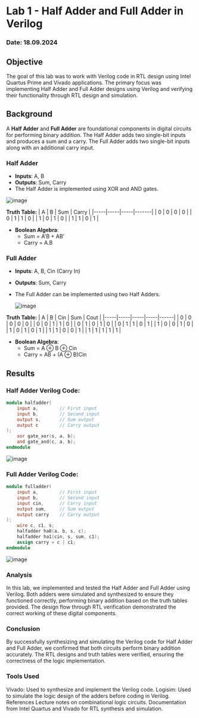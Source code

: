 # Lab 1 - Half Adder and Full Adder in Verilog

### Date: 18.09.2024

## Objective
The goal of this lab was to work with Verilog code in RTL design using Intel Quartus Prime and Vivado applications. The primary focus was implementing Half Adder and Full Adder designs using Verilog and verifying their functionality through RTL design and simulation.

## Background
A **Half Adder** and **Full Adder** are foundational components in digital circuits for performing binary addition. The Half Adder adds two single-bit inputs and produces a sum and a carry. The Full Adder adds two single-bit inputs along with an additional carry input.

### Half Adder
- **Inputs**: A, B
- **Outputs**: Sum, Carry
- The Half Adder is implemented using XOR and AND gates.


![image](https://github.com/user-attachments/assets/02da0396-2446-40b8-a0ff-bb38a47fac5f)


  
**Truth Table:**
| A   | B   | Sum | Carry |
|-----|-----|-----|-------|
| 0   | 0   | 0   | 0     |
| 0   | 1   | 1   | 0     |
| 1   | 0   | 1   | 0     |
| 1   | 1   | 0   | 1     |

- **Boolean Algebra**:
  - Sum = A'B + AB'
  - Carry = A.B

### Full Adder
- **Inputs**: A, B, Cin (Carry In)
- **Outputs**: Sum, Carry
- The Full Adder can be implemented using two Half Adders.

  ![image](https://github.com/user-attachments/assets/90529de9-63ba-475d-968d-c6307974c3dd)
  
**Truth Table:**
| A   | B   | Cin | Sum | Cout |
|-----|-----|-----|-----|------|
| 0   | 0   | 0   | 0   | 0    |
| 0   | 0   | 1   | 1   | 0    |
| 0   | 1   | 0   | 1   | 0    |
| 0   | 1   | 1   | 0   | 1    |
| 1   | 0   | 0   | 1   | 0    |
| 1   | 0   | 1   | 0   | 1    |
| 1   | 1   | 0   | 0   | 1    |
| 1   | 1   | 1   | 1   | 1    |

- **Boolean Algebra**:
  - Sum = A ⊕ B ⊕ Cin
  - Carry = AB + (A ⊕ B)Cin

## Results

### Half Adder Verilog Code:
```verilog
module halfadder(
    input a,        // First input
    input b,        // Second input
    output s,       // Sum output
    output c        // Carry output
);
    xor gate_xor(s, a, b);  
    and gate_and(c, a, b);
endmodule
````
![image](https://github.com/user-attachments/assets/bbfc2be5-ece3-4a76-a101-466dbba5b231)

### Full Adder Verilog Code:
```verilog
module fulladder(
    input a,        // First input
    input b,        // Second input
    input cin,      // Carry input
    output sum,     // Sum output
    output carry    // Carry output
);
    wire c, c1, s;
    halfadder ha0(a, b, s, c);
    halfadder ha1(cin, s, sum, c1);
    assign carry = c | c1;
endmodule
```
![image](https://github.com/user-attachments/assets/0525043f-1b4c-481f-9737-a23985123b5a)

### Analysis
In this lab, we implemented and tested the Half Adder and Full Adder using Verilog. Both adders were simulated and synthesized to ensure they functioned correctly, performing binary addition based on the truth tables provided. The design flow through RTL verification demonstrated the correct working of these digital components.

### Conclusion
By successfully synthesizing and simulating the Verilog code for Half Adder and Full Adder, we confirmed that both circuits perform binary addition accurately. The RTL designs and truth tables were verified, ensuring the correctness of the logic implementation.

### Tools Used
Vivado: Used to synthesize and implement the Verilog code.
Logisim: Used to simulate the logic design of the adders before coding in Verilog.
References
Lecture notes on combinational logic circuits.
Documentation from Intel Quartus and Vivado for RTL synthesis and simulation.

